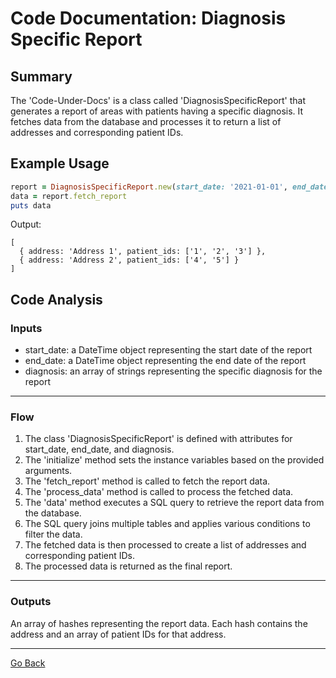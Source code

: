 # Code Documentation: Diagnosis Specific Report
## Summary
The 'Code-Under-Docs' is a class called 'DiagnosisSpecificReport' that generates a report of areas with patients having a specific diagnosis. It fetches data from the database and processes it to return a list of addresses and corresponding patient IDs.

## Example Usage
```ruby
report = DiagnosisSpecificReport.new(start_date: '2021-01-01', end_date: '2021-01-31', diagnosis: ['Malaria'])
data = report.fetch_report
puts data
```
Output:
```
[
  { address: 'Address 1', patient_ids: ['1', '2', '3'] },
  { address: 'Address 2', patient_ids: ['4', '5'] }
]
```

## Code Analysis
### Inputs
- start_date: a DateTime object representing the start date of the report
- end_date: a DateTime object representing the end date of the report
- diagnosis: an array of strings representing the specific diagnosis for the report
___
### Flow
1. The class 'DiagnosisSpecificReport' is defined with attributes for start_date, end_date, and diagnosis.
2. The 'initialize' method sets the instance variables based on the provided arguments.
3. The 'fetch_report' method is called to fetch the report data.
4. The 'process_data' method is called to process the fetched data.
5. The 'data' method executes a SQL query to retrieve the report data from the database.
6. The SQL query joins multiple tables and applies various conditions to filter the data.
7. The fetched data is then processed to create a list of addresses and corresponding patient IDs.
8. The processed data is returned as the final report.
___
### Outputs
An array of hashes representing the report data. Each hash contains the address and an array of patient IDs for that address.
___

[Go Back](../README.md)